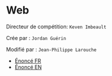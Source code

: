 # Web

Directeur de compétition: `Keven Imbeault`

Crée par : `Jordan Guérin`

Modifié par : `Jean-Philippe Larouche`

- [Énoncé FR](src/webdocs/static/enonce.md)
- [Énoncé EN](src/webdocs/static/tasks.md)
